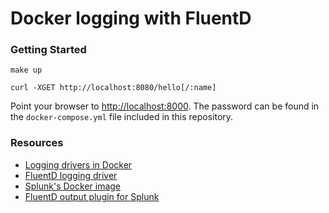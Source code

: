 # Docker logging with FluentD

### Getting Started

```
make up
```

```
curl -XGET http://localhost:8080/hello[/:name]
```

Point your browser to [http://localhost:8000](http://localhost:8000).
The password can be found in the `docker-compose.yml` file included in
this repository.


### Resources

- [Logging drivers in Docker](https://docs.docker.com/config/containers/logging/configure/)
- [FluentD logging driver](https://docs.docker.com/config/containers/logging/fluentd/)
- [Splunk's Docker image](https://splunk.github.io/docker-splunk/)
- [FluentD output plugin for Splunk](https://github.com/splunk/fluent-plugin-splunk-hec)

